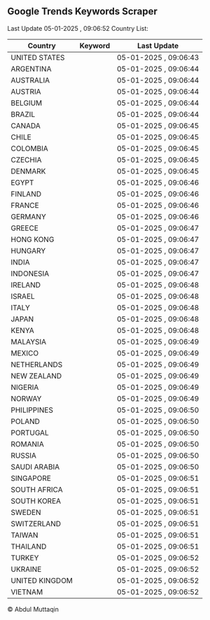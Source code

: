 
## Google Trends Keywords Scraper

Last Update 05-01-2025 , 09:06:52
Country List:

| Country | Keyword | Last Update |
| --- | --- | --- |
| UNITED STATES |  | 05-01-2025 , 09:06:43 |
| ARGENTINA |  | 05-01-2025 , 09:06:44 |
| AUSTRALIA |  | 05-01-2025 , 09:06:44 |
| AUSTRIA |  | 05-01-2025 , 09:06:44 |
| BELGIUM |  | 05-01-2025 , 09:06:44 |
| BRAZIL |  | 05-01-2025 , 09:06:44 |
| CANADA |  | 05-01-2025 , 09:06:45 |
| CHILE |  | 05-01-2025 , 09:06:45 |
| COLOMBIA |  | 05-01-2025 , 09:06:45 |
| CZECHIA |  | 05-01-2025 , 09:06:45 |
| DENMARK |  | 05-01-2025 , 09:06:45 |
| EGYPT |  | 05-01-2025 , 09:06:46 |
| FINLAND |  | 05-01-2025 , 09:06:46 |
| FRANCE |  | 05-01-2025 , 09:06:46 |
| GERMANY |  | 05-01-2025 , 09:06:46 |
| GREECE |  | 05-01-2025 , 09:06:47 |
| HONG KONG |  | 05-01-2025 , 09:06:47 |
| HUNGARY |  | 05-01-2025 , 09:06:47 |
| INDIA |  | 05-01-2025 , 09:06:47 |
| INDONESIA |  | 05-01-2025 , 09:06:47 |
| IRELAND |  | 05-01-2025 , 09:06:48 |
| ISRAEL |  | 05-01-2025 , 09:06:48 |
| ITALY |  | 05-01-2025 , 09:06:48 |
| JAPAN |  | 05-01-2025 , 09:06:48 |
| KENYA |  | 05-01-2025 , 09:06:48 |
| MALAYSIA |  | 05-01-2025 , 09:06:49 |
| MEXICO |  | 05-01-2025 , 09:06:49 |
| NETHERLANDS |  | 05-01-2025 , 09:06:49 |
| NEW ZEALAND |  | 05-01-2025 , 09:06:49 |
| NIGERIA |  | 05-01-2025 , 09:06:49 |
| NORWAY |  | 05-01-2025 , 09:06:49 |
| PHILIPPINES |  | 05-01-2025 , 09:06:50 |
| POLAND |  | 05-01-2025 , 09:06:50 |
| PORTUGAL |  | 05-01-2025 , 09:06:50 |
| ROMANIA |  | 05-01-2025 , 09:06:50 |
| RUSSIA |  | 05-01-2025 , 09:06:50 |
| SAUDI ARABIA |  | 05-01-2025 , 09:06:50 |
| SINGAPORE |  | 05-01-2025 , 09:06:51 |
| SOUTH AFRICA |  | 05-01-2025 , 09:06:51 |
| SOUTH KOREA |  | 05-01-2025 , 09:06:51 |
| SWEDEN |  | 05-01-2025 , 09:06:51 |
| SWITZERLAND |  | 05-01-2025 , 09:06:51 |
| TAIWAN |  | 05-01-2025 , 09:06:51 |
| THAILAND |  | 05-01-2025 , 09:06:51 |
| TURKEY |  | 05-01-2025 , 09:06:52 |
| UKRAINE |  | 05-01-2025 , 09:06:52 |
| UNITED KINGDOM |  | 05-01-2025 , 09:06:52 |
| VIETNAM |  | 05-01-2025 , 09:06:52 |

© Abdul Muttaqin
